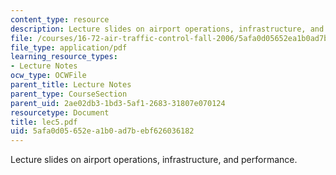 ```yaml
---
content_type: resource
description: Lecture slides on airport operations, infrastructure, and performance.
file: /courses/16-72-air-traffic-control-fall-2006/5afa0d05652ea1b0ad7bebf626036182_lec5.pdf
file_type: application/pdf
learning_resource_types:
- Lecture Notes
ocw_type: OCWFile
parent_title: Lecture Notes
parent_type: CourseSection
parent_uid: 2ae02db3-1bd3-5af1-2683-31807e070124
resourcetype: Document
title: lec5.pdf
uid: 5afa0d05-652e-a1b0-ad7b-ebf626036182
---
```

Lecture slides on airport operations, infrastructure, and performance.

